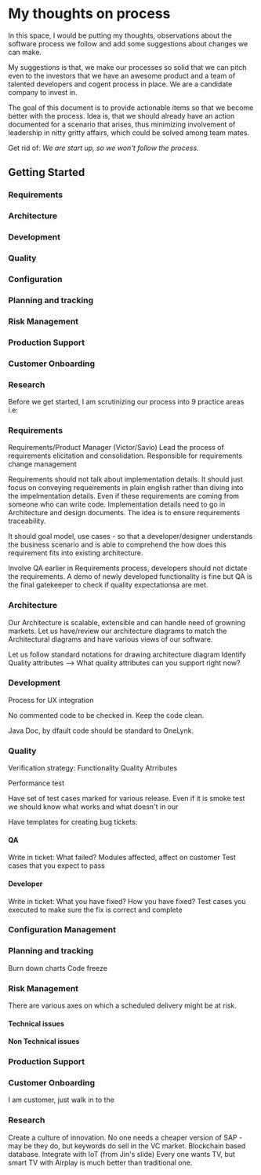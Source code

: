 # My thoughts on process

In this space, I would be putting my thoughts, observations about the software process we follow and add some suggestions about changes we can make.

My suggestions is that, we make our processes so solid that we can pitch even to the investors that we have an awesome product and a team of talented developers and cogent process in place. We are a candidate company to invest in.

The goal of this document is to provide actionable items so that we become better with the process. Idea is, that we should already have an action documented for a scenario that arises, thus minimizing involvement of leadership in nitty gritty affairs, which could be solved among team mates.

Get rid of: _We are start up, so we won't follow the process._

## Getting Started

### Requirements
### Architecture
### Development
### Quality
### Configuration
### Planning and tracking
### Risk Management
### Production Support
### Customer Onboarding
### Research

Before we get started, I am scrutinizing our process into 9 practice areas i.e:

### Requirements

Requirements/Product Manager (Victor/Savio)
Lead the process of requirements elicitation and consolidation.
Responsible for requirements change management 

Requirements should not talk about implementation details. It should just focus on conveying requeirements in plain english rather than diving into the impelmentation details. Even if these requirements are coming from someone who can write code.
Implementation details need to go in Architecture and design documents. The idea is to ensure requirements traceability.

It should goal model, use cases - so that a developer/designer understands the business scenario and is able to comprehend the how does this requirement fits into existing architecture.

Involve QA earlier in Requirements process, developers should not dictate the requirements. A demo of newly developed functionality is fine but  QA is the final gatekeeper to check if quality expectationsa are met.

### Architecture

Our Architecture is scalable, extensible and can handle need of growning markets. Let us have/review our architecture diagrams to match the Architectural diagrams and have various views of our software.

Let us follow standard notations for drawing architecture diagram
Identify Quality attributes --> What quality attributes can you support right now?

### Development

Process for UX integration

No commented code to be checked in. 
Keep the code clean.

Java Doc,
by dfault code should be standard to OneLynk.

### Quality

Verification strategy:
Functionality
Quality Atrributes

Performance test

Have set of test cases marked for various release. Even if it is smoke test we should know what works and what doesn't in our

Have templates for creating bug tickets:
#### QA
Write in ticket:
What failed?
Modules affected, affect on customer
Test cases that you expect to pass

#### Developer
Write in ticket:
What you have fixed?
How you have fixed?
Test cases you executed to make sure the fix is correct and complete

### Configuration Management


### Planning and tracking

Burn down charts
Code freeze

### Risk Management

There are various axes on which a scheduled delivery might be at risk.

#### Technical issues
#### Non Technical issues

### Production Support
### Customer Onboarding

I am customer, just walk in to the 
### Research
Create a culture of innovation. No one needs a cheaper version of SAP - may be they do, but keywords do sell in the VC market.
Blockchain based database.
Integrate with IoT (from Jin's slide)
Every one wants TV, but smart TV with Airplay is much better than traditional one.
